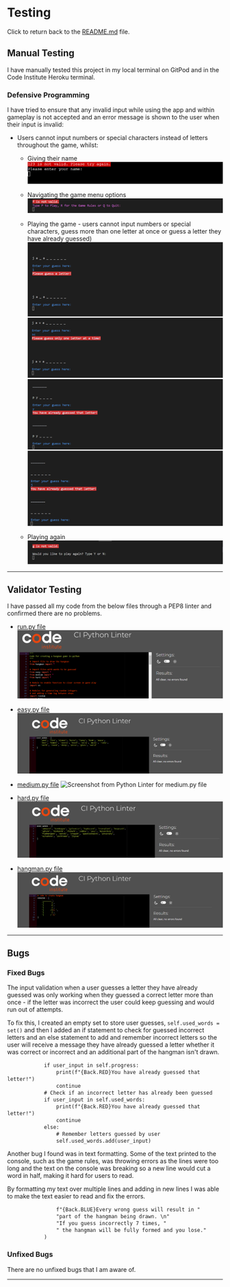 # Testing

Click to return back to the [README.md](README.md) file.

## Manual Testing

I have manually tested this project in my local terminal on GitPod and in the Code Institute Heroku terminal.

### Defensive Programming

I have tried to ensure that any invalid input while using the app and within gameplay is not accepted and an error message is shown to the user when their input is invalid:

  - Users cannot input numbers or special characters instead of letters throughout the game, whilst: 
    - Giving their name
    ![Name input validation](documentation/testing/name_validation.png)
    - Navigating the game menu options
    ![Game menu options input validation](documentation/testing/game_options_validation.png)
    - Playing the game - users cannot input numbers or special characters, guess more than one letter at once or guess a letter they have already guessed)
    ![In-game wrong input: digit](documentation/features/input_validation_digit.png)
    ![In-game wrong input: multiple letters](documentation/features/input_validation_multiple_char.png)
    ![In-game wrong input: guessing a correct letter that has already been guessed](documentation/testing/input_validation_duplicate_correct_guess.png)
    ![In-game wrong input: guessing a wrong letter that has already been guessed](documentation/testing/input_validation_duplicate_wrong_guess.png)

    - Playing again
    ![Replay option input validation](documentation/testing/invalid_replay_input.png)

---

## Validator Testing

I have passed all my code from the below files through a PEP8 linter and confirmed there are no problems.

- [run.py file](https://pep8ci.herokuapp.com/https://raw.githubusercontent.com/katkapsasky/hangman/main/run.py)
![Screenshot from Python Linter for run.py file](documentation/testing/pep8_run.png)

- [easy.py file](https://pep8ci.herokuapp.com/https://raw.githubusercontent.com/katkapsasky/hangman/main/easy.py)
![Screenshot from Python Linter for easy.py file](documentation/testing/pep8_easy.png)

- [medium.py file]()
![Screenshot from Python Linter for medium.py file](documentation/testing/)

- [hard.py file](https://pep8ci.herokuapp.com/https://raw.githubusercontent.com/katkapsasky/hangman/main/hard.py)
![Screenshot from Python Linter for hard.py file](documentation/testing/pep8_hard.png)

- [hangman.py file](https://pep8ci.herokuapp.com/https://raw.githubusercontent.com/katkapsasky/hangman/main/hangman.py)
![Screenshot from Python Linter for hard.py file](documentation/testing/pep8_hangman.png)

---

## Bugs

### Fixed Bugs

The input validation when a user guesses a letter they have already guessed was only working when they guessed a correct letter more than once - if the letter was incorrect the user could keep guessing and would run out of attempts. 

To fix this, I created an empty set to store user guesses,
``` self.used_words = set() ``` 
and then I added an if statement to check for guessed incorrect letters and an else statement to add and remember incorrect letters so the user will receive a message they have already guessed a letter whether it was correct or incorrect and an additional part of the hangman isn't drawn. 

``` # Check if a correct letter has already been guessed
            if user_input in self.progress:
                print(f"{Back.RED}You have already guessed that letter!")
                continue
            # Check if an incorrect letter has already been guessed
            if user_input in self.used_words:
                print(f"{Back.RED}You have already guessed that letter!")
                continue
            else:
                # Remember letters guessed by user
                self.used_words.add(user_input) 
```

Another bug I found was in text formatting. Some of the text printed to the console, such as the game rules, was throwing errors as the lines were too long and the text on the console was breaking so a new line would cut a word in half, making it hard for users to read. 

By formatting my text over multiple lines and adding in new lines I was able to make the text easier to read and fix the errors.

``` print(
                f"{Back.BLUE}Every wrong guess will result in "
                "part of the hangman being drawn. \n"
                "If you guess incorrectly 7 times, "
                " the hangman will be fully formed and you lose."
            )
```

### Unfixed Bugs

There are no unfixed bugs that I am aware of.

---

